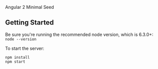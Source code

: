Angular 2 Minimal Seed

Getting Started
---------------
Be sure you're running the recommended node version, which is 6.3.0+: `node --version`

To start the server:

```
npm install
npm start
```
